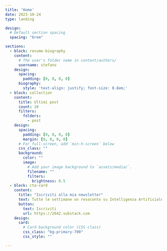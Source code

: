 ```yaml
---
title: 'Home'
date: 2023-10-24
type: landing

design:
  # Default section spacing
  spacing: "6rem"

sections:
  - block: resume-biography
    content:
      # The user's folder name in content/authors/
      username: stefano
    design:
      spacing:
        padding: [0, 0, 0, 0]
      biography:
        style: 'text-align: justify; font-size: 0.8em;'
  - block: collection
    content:
      title: Ultimi post
      count: 10
      filters:
        folders:
          - post
    design:
      spacing:
        padding: [0, 0, 0, 0]
        margin: [0, 0, 0, 0]
      # For full-screen, add `min-h-screen` below
      css_class: ""
      background:
        color: ""
        image:
          # Add your image background to `assets/media/`.
          filename: ""
          filters:
            brightness: 0.5
  - block: cta-card
    content:
      title: "Iscriviti alla mia newsletter"
      text: Tutte le settimane un resoconto su Intelligenza Artificiale, Educazione, Giochi e Attivismo Politico per il futuro!
      button:
        text: Iscriviti
        url: https://2042.substack.com
    design:
      card:
        # Card background color (CSS class)
        css_class: "bg-primary-700"
        css_style: ""

---
```

